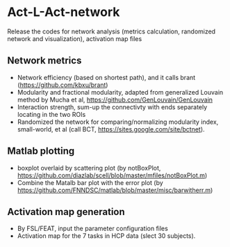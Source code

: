 # Act-L-Act-network
Release the codes for network analysis (metrics calculation, randomized network and visualization), activation map files

## Network metrics ##
*   Network efficiency (based on shortest path), and it calls brant (https://github.com/kbxu/brant)
*   Modularity and fractional modularity, adapted from generalized Louvain method by Mucha et al, https://github.com/GenLouvain/GenLouvain
*   Interaction strength, sum-up the connectivty with ends separately locating in the two ROIs
*   Randomized the network for comparing/normalizing modularity index, small-world, et al (call BCT, https://sites.google.com/site/bctnet).

## Matlab plotting ##
*   boxplot overlaid by scattering plot (by notBoxPlot, https://github.com/diazlab/scell/blob/master/mfiles/notBoxPlot.m)
*   Combine the Matalb bar plot with the error plot (by https://github.com/FNNDSC/matlab/blob/master/misc/barwitherr.m)

## Activation map generation ##
*   By FSL/FEAT, input the parameter configuration files
*   Activation map for the 7 tasks in HCP data (slect 30 subjects).

